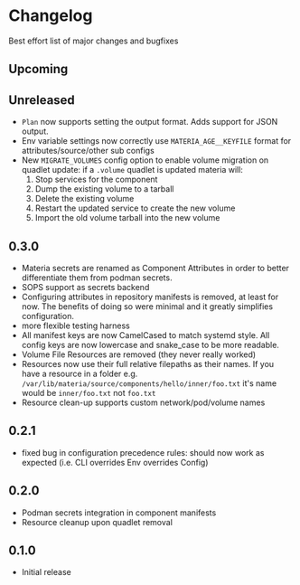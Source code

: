 # Changelog

Best effort list of major changes and bugfixes

## Upcoming

## Unreleased
- `Plan` now supports setting the output format. Adds support for JSON output.
- Env variable settings now correctly use `MATERIA_AGE__KEYFILE` format for attributes/source/other sub configs
- New `MIGRATE_VOLUMES` config option to enable volume migration on quadlet update: if a `.volume` quadlet is updated materia will:
    1. Stop services for the component
    2. Dump the existing volume to a tarball
    3. Delete the existing volume
    4. Restart the updated service to create the new volume
    5. Import the old volume tarball into the new volume

## 0.3.0
- Materia secrets are renamed as Component Attributes in order to better differentiate them from podman secrets.
- SOPS support as secrets backend
- Configuring attributes in repository manifests is removed, at least for now. The benefits of doing so were minimal and it greatly simplifies configuration.
- more flexible testing harness
- All manifest keys are now CamelCased to match systemd style. All config keys are now lowercase and snake_case to be more readable.
- Volume File Resources are removed (they never really worked)
- Resources now use their full relative filepaths as their names. If you have a resource in a folder e.g. `/var/lib/materia/source/components/hello/inner/foo.txt` it's name would be `inner/foo.txt` not `foo.txt`
- Resource clean-up supports custom network/pod/volume names

## 0.2.1
- fixed bug in configuration precedence rules: should now work as expected (i.e. CLI overrides Env overrides Config)

## 0.2.0
- Podman secrets integration in component manifests
- Resource cleanup upon quadlet removal

## 0.1.0
- Initial release
